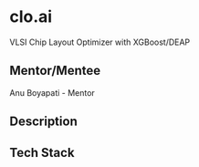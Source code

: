 # clo.ai
VLSI Chip Layout Optimizer with XGBoost/DEAP

## Mentor/Mentee
Anu Boyapati - Mentor

## Description

## Tech Stack
